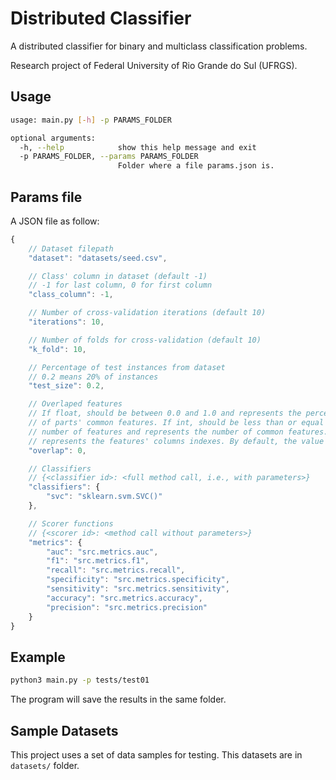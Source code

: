 # Distributed Classifier
A distributed classifier for binary and multiclass classification problems.

Research project of Federal University of Rio Grande do Sul (UFRGS).

## Usage
```bash
usage: main.py [-h] -p PARAMS_FOLDER

optional arguments:
  -h, --help            show this help message and exit
  -p PARAMS_FOLDER, --params PARAMS_FOLDER
                        Folder where a file params.json is.
```

## Params file
A JSON file as follow:
```javascript
{
    // Dataset filepath
    "dataset": "datasets/seed.csv",

    // Class' column in dataset (default -1)
    // -1 for last column, 0 for first column
    "class_column": -1,

    // Number of cross-validation iterations (default 10)
    "iterations": 10,

    // Number of folds for cross-validation (default 10)
    "k_fold": 10,

    // Percentage of test instances from dataset
    // 0.2 means 20% of instances
    "test_size": 0.2,

    // Overlaped features
    // If float, should be between 0.0 and 1.0 and represents the percentage
    // of parts' common features. If int, should be less than or equal to the
    // number of features and represents the number of common features. If list,
    // represents the features' columns indexes. By default, the value is set to 0.
    "overlap": 0,

    // Classifiers
    // {<classifier id>: <full method call, i.e., with parameters>}
    "classifiers": {
        "svc": "sklearn.svm.SVC()"
    },

    // Scorer functions
    // {<scorer id>: <method call without parameters>}
    "metrics": {
        "auc": "src.metrics.auc",
        "f1": "src.metrics.f1",
        "recall": "src.metrics.recall",
        "specificity": "src.metrics.specificity",
        "sensitivity": "src.metrics.sensitivity",
        "accuracy": "src.metrics.accuracy",
        "precision": "src.metrics.precision"
    }
}
```

## Example
```bash
python3 main.py -p tests/test01
```
The program will save the results in the same folder.

## Sample Datasets
This project uses a set of data samples for testing. This datasets are in `datasets/` folder.
